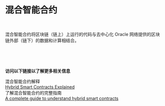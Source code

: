 # 混合智能合约
<br>

混合智能合约将区块链（链上）上运行的代码与去中心化 Oracle 网络提供的区块链外部（链下）的数据和计算相结合。

<br>
<br>
<br>

**访问以下链接以了解更多相关信息**<br>

混合智能合约解释<br>
[Hybrid Smart Contracts Explained](https://blog.chain.link/hybrid-smart-contracts-explained/)<br>
了解混合智能合约的完整指南<br>
[A complete guide to understand hybrid smart contracts](https://www.leewayhertz.com/hybrid-smart-contracts/)